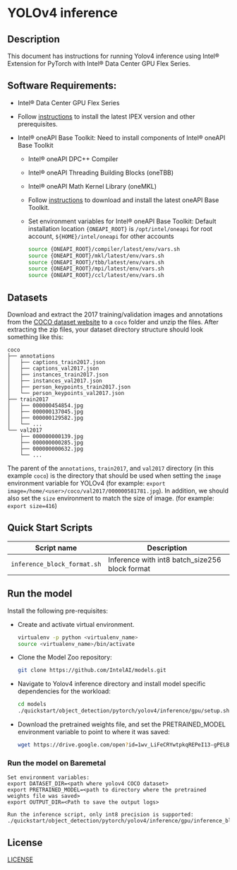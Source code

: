 <!--- 0. Title -->
# YOLOv4 inference

<!-- 10. Description -->
## Description

This document has instructions for running Yolov4 inference using
Intel® Extension for PyTorch with Intel® Data Center GPU Flex Series.

<!--- 20. GPU Setup -->
## Software Requirements:
- Intel® Data Center GPU Flex Series
- Follow [instructions](https://intel.github.io/intel-extension-for-pytorch/xpu/latest/tutorials/installation.html) to install the latest IPEX version and other prerequisites.

- Intel® oneAPI Base Toolkit: Need to install components of Intel® oneAPI Base Toolkit
  - Intel® oneAPI DPC++ Compiler
  - Intel® oneAPI Threading Building Blocks (oneTBB)
  - Intel® oneAPI Math Kernel Library (oneMKL)
  - Follow [instructions](https://www.intel.com/content/www/us/en/developer/tools/oneapi/base-toolkit-download.html?operatingsystem=linux&distributions=offline) to download and install the latest oneAPI Base Toolkit.

  - Set environment variables for Intel® oneAPI Base Toolkit: 
    Default installation location `{ONEAPI_ROOT}` is `/opt/intel/oneapi` for root account, `${HOME}/intel/oneapi` for other accounts
    ```bash
    source {ONEAPI_ROOT}/compiler/latest/env/vars.sh
    source {ONEAPI_ROOT}/mkl/latest/env/vars.sh
    source {ONEAPI_ROOT}/tbb/latest/env/vars.sh
    source {ONEAPI_ROOT}/mpi/latest/env/vars.sh
    source {ONEAPI_ROOT}/ccl/latest/env/vars.sh
    ```


<!--- 30. Datasets -->
## Datasets

Download and extract the 2017 training/validation images and annotations from the
[COCO dataset website](https://cocodataset.org/#download) to a `coco` folder
and unzip the files. After extracting the zip files, your dataset directory
structure should look something like this:
```
coco
├── annotations
│   ├── captions_train2017.json
│   ├── captions_val2017.json
│   ├── instances_train2017.json
│   ├── instances_val2017.json
│   ├── person_keypoints_train2017.json
│   └── person_keypoints_val2017.json
├── train2017
│   ├── 000000454854.jpg
│   ├── 000000137045.jpg
│   ├── 000000129582.jpg
│   └── ...
└── val2017
    ├── 000000000139.jpg
    ├── 000000000285.jpg
    ├── 000000000632.jpg
    └── ...
```
The parent of the `annotations`, `train2017`, and `val2017` directory (in this example `coco`)
is the directory that should be used when setting the `image` environment
variable for YOLOv4 (for example: `export image=/home/<user>/coco/val2017/000000581781.jpg`).
In addition, we should also set the `size` environment to match the size of image.
(for example: `export size=416`)

<!--- 40. Quick Start Scripts -->
## Quick Start Scripts

| Script name | Description |
|-------------|-------------|
| `inference_block_format.sh` | Inference with int8 batch_size256 block format |

<!--- 50. Baremetal -->
## Run the model
Install the following pre-requisites:
* Create and activate virtual environment.
  ```bash
  virtualenv -p python <virtualenv_name>
  source <virtualenv_name>/bin/activate
  ```
* Clone the Model Zoo repository:
  ```bash
  git clone https://github.com/IntelAI/models.git
  ```

* Navigate to Yolov4 inference directory and install model specific dependencies for the workload:
  ```bash
  cd models
  ./quickstart/object_detection/pytorch/yolov4/inference/gpu/setup.sh
  ```
* Download the pretrained weights file, and set the PRETRAINED_MODEL environment variable to point to where it was saved:
  ```bash
  wget https://drive.google.com/open?id=1wv_LiFeCRYwtpkqREPeI13-gPELBDwuJ
  ```

### Run the model on Baremetal
```
Set environment variables:
export DATASET_DIR=<path where yolov4 COCO dataset>
export PRETRAINED_MODEL=<path to directory where the pretrained weights file was saved>
export OUTPUT_DIR=<Path to save the output logs>

Run the inference script, only int8 precision is supported:
./quickstart/object_detection/pytorch/yolov4/inference/gpu/inference_block_format.sh
```

<!--- 80. License -->
## License

[LICENSE](/LICENSE)

